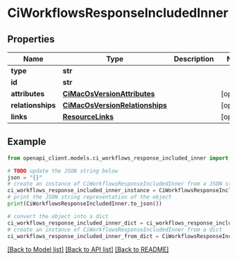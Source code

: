 # CiWorkflowsResponseIncludedInner


## Properties

Name | Type | Description | Notes
------------ | ------------- | ------------- | -------------
**type** | **str** |  | 
**id** | **str** |  | 
**attributes** | [**CiMacOsVersionAttributes**](CiMacOsVersionAttributes.md) |  | [optional] 
**relationships** | [**CiMacOsVersionRelationships**](CiMacOsVersionRelationships.md) |  | [optional] 
**links** | [**ResourceLinks**](ResourceLinks.md) |  | [optional] 

## Example

```python
from openapi_client.models.ci_workflows_response_included_inner import CiWorkflowsResponseIncludedInner

# TODO update the JSON string below
json = "{}"
# create an instance of CiWorkflowsResponseIncludedInner from a JSON string
ci_workflows_response_included_inner_instance = CiWorkflowsResponseIncludedInner.from_json(json)
# print the JSON string representation of the object
print(CiWorkflowsResponseIncludedInner.to_json())

# convert the object into a dict
ci_workflows_response_included_inner_dict = ci_workflows_response_included_inner_instance.to_dict()
# create an instance of CiWorkflowsResponseIncludedInner from a dict
ci_workflows_response_included_inner_from_dict = CiWorkflowsResponseIncludedInner.from_dict(ci_workflows_response_included_inner_dict)
```
[[Back to Model list]](../README.md#documentation-for-models) [[Back to API list]](../README.md#documentation-for-api-endpoints) [[Back to README]](../README.md)


